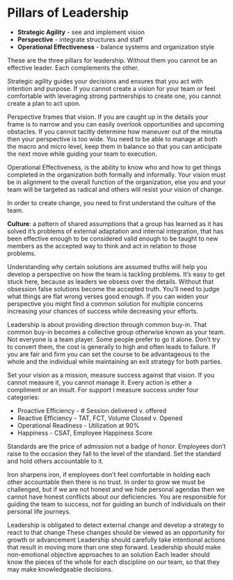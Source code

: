 
# Pillars of Leadership

* __Strategic Agility__ - see and implement vision
* __Perspective__ - integrate structures and staff
* __Operational Effectiveness__ - balance systems and organization style

These are the three pillars for leadership. Without them you cannot be an effective leader. Each complements the other.

Strategic agility guides your decisions and ensures that you act with intention and purpose. If you cannot create a vision for your team or feel comfortable with leveraging strong partnerships to create one, you cannot create a plan to act upon.

Perspective frames that vision. If you are caught up in the details your frame is to narrow and you can easily overlook opportunities and upcoming obstacles. If you cannot tacitly determine how maneuver out of the minutia then your perspective is too wide. You need to be able to manage at both the macro and micro level, keep them in balance so that you can anticipate the next move while guiding your team to execution.

Operational Effectiveness, is the ability to know who and how to get things completed in the organization both formally and informally. Your vision must be in alignment to the overall function of the organization, else you and your team will be targeted as radical and others will resist your vision of change.  

In order to create change, you need to first understand the culture of the team.  

__Culture__: a pattern of shared assumptions that a group has learned as it has solved it’s problems of external adaptation and internal integration, that has been effective enough to be considered valid enough to be taught to new members as the accepted way to think and act in relation to those problems.

Understanding why certain solutions are assumed truths will help you develop a perspective on how the team is tackling problems. It’s easy to get stuck here, because as leaders we obsess over the details. Without that obsession false solutions become the accepted truth. You’ll need to judge what things are flat wrong verses good enough. If you can widen your perspective you might find a common solution for multiple concerns increasing your chances of success while decreasing your efforts.

Leadership is about providing direction through common buy-in. That common buy-in becomes a collective group otherwise known as your team. Not everyone is a team player. Some people prefer to go it alone. Don’t try to convert them, the cost is generally to high and often leads to failure. If you are fair and firm you can set the course to be advantageous to the whole and the individual while maintaining an exit strategy for both parties.

Set your vision as a mission, measure success against that vision. If you cannot measure it, you cannot manage it. Every action is ether a compliment or an insult. For support I measure success under four categories:

* Proactive Efficiency - # Session delivered v. offered
* Reactive Efficiency - TAT, FCT, Volume Closed v. Opened
* Operational Readiness - Utilization at 90%
* Happiness - CSAT, Employee Happiness Score

Standards are the price of admission not a badge of honor. Employees don’t raise to the occasion they fall to the level of the standard. Set the standard and hold others accountable to it.

Iron sharpens iron, if employees don’t feel comfortable in holding each other accountable then there is no trust. In order to grow we must be challenged, but if we are not honest and we hide personal agendas then we cannot have honest conflicts about our deficiencies. You are responsible for guiding the team to success, not for guiding an bunch of individuals on their personal life journeys.

Leadership is obligated to detect external change and develop a strategy to react to that change
These changes should be viewed as an opportunity for growth or advancement
Leadership should carefully take intentional actions that result in moving more than one step forward.
Leadership should make non-emotional objective approaches to an solution
Each leader should know the pieces of the whole for each discipline on our team, so that they may make knowledgeable decisions.
